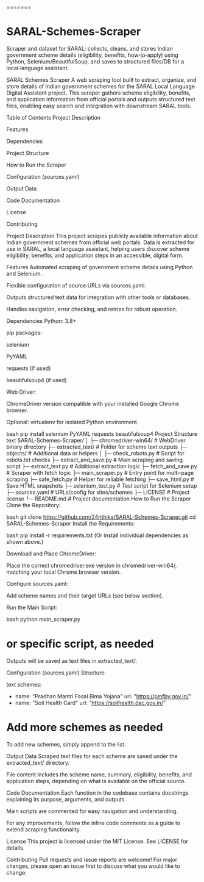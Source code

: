 =======

# SARAL-Schemes-Scraper

Scraper and dataset for SARAL: collects, cleans, and stores Indian government scheme details (eligibility, benefits, how‑to‑apply) using Python, Selenium/BeautifulSoup, and saves to structured files/DB for a local‑language assistant.

SARAL Schemes Scraper
A web scraping tool built to extract, organize, and store details of Indian government schemes for the SARAL Local Language Digital Assistant project. This scraper gathers scheme eligibility, benefits, and application information from official portals and outputs structured text files, enabling easy search and integration with downstream SARAL tools.

Table of Contents
Project Description

Features

Dependencies

Project Structure

How to Run the Scraper

Configuration (sources.yaml)

Output Data

Code Documentation

License

Contributing

Project Description
This project scrapes publicly available information about Indian government schemes from official web portals. Data is extracted for use in SARAL, a local language assistant, helping users discover scheme eligibility, benefits, and application steps in an accessible, digital form.

Features
Automated scraping of government scheme details using Python and Selenium.

Flexible configuration of source URLs via sources.yaml.

Outputs structured text data for integration with other tools or databases.

Handles navigation, error checking, and retries for robust operation.

Dependencies
Python: 3.8+

pip packages:

selenium

PyYAML

requests (if used)

beautifulsoup4 (if used)

Web Driver:

ChromeDriver version compatible with your installed Google Chrome browser.

Optional: virtualenv for isolated Python environment.

bash
pip install selenium PyYAML requests beautifulsoup4
Project Structure
text
SARAL-Schemes-Scraper/
│
├─ chromedriver-win64/ # WebDriver binary directory
├─ extracted_text/ # Folder for scheme text outputs
├─ objects/ # Additional data or helpers
│
├─ check_robots.py # Script for robots.txt checks
├─ extract_and_save.py # Main scraping and saving script
├─ extract_text.py # Additional extraction logic
├─ fetch_and_save.py # Scraper with fetch logic
├─ main_scraper.py # Entry point for multi-page scraping
├─ safe_fetch.py # Helper for reliable fetching
├─ save_html.py # Save HTML snapshots
├─ selenium_test.py # Test script for Selenium setup
├─ sources.yaml # URLs/config for sites/schemes
├─ LICENSE # Project license
└─ README.md # Project documentation
How to Run the Scraper
Clone the Repository:

bash
git clone https://github.com/24rithika/SARAL-Schemes-Scraper.git
cd SARAL-Schemes-Scraper
Install the Requirements:

bash
pip install -r requirements.txt
(Or install individual dependencies as shown above.)

Download and Place ChromeDriver:

Place the correct chromedriver.exe version in chromedriver-win64/, matching your local Chrome browser version.

Configure sources.yaml:

Add scheme names and their target URLs (see below section).

Run the Main Script:

bash
python main_scraper.py

# or specific script, as needed

Outputs will be saved as text files in extracted_text/.

Configuration (sources.yaml)
Structure:

text
schemes:

- name: "Pradhan Mantri Fasal Bima Yojana"
  url: "https://pmfby.gov.in/"
- name: "Soil Health Card"
  url: "https://soilhealth.dac.gov.in/"

# Add more schemes as needed

To add new schemes, simply append to the list.

Output Data
Scraped text files for each scheme are saved under the extracted_text/ directory.

File content includes the scheme name, summary, eligibility, benefits, and application steps, depending on what is available on the official source.

Code Documentation
Each function in the codebase contains docstrings explaining its purpose, arguments, and outputs.

Main scripts are commented for easy navigation and understanding.

For any improvements, follow the inline code comments as a guide to extend scraping functionality.

License
This project is licensed under the MIT License. See LICENSE for details.

Contributing
Pull requests and issue reports are welcome! For major changes, please open an issue first to discuss what you would like to change.
